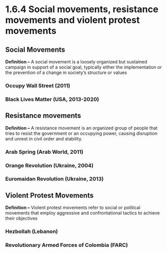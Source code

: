 # 1.6.4 Social movements, resistance movements and violent protest movements

## Social Movements

**Definition –** A social movement is a loosely organized but sustained campaign in support of a social goal, typically either the implementation or the prevention of a change in society’s structure or values

### Occupy Wall Street (2011)

### Black Lives Matter (USA, 2013-2020)

## Resistance movements

**Definition –** A resistance movement is an organized group of people that tries to resist the government or an occupying power, causing disruption and unrest in civil order and stability.

### Arab Spring (Arab World, 2011)

### Orange Revolution (Ukraine, 2004)

### Euromaidan Revolution (Ukraine, 2013)

## Violent Protest Movements

**Definition –** Violent protest movements refer to social or political movements that employ aggressive and confrontational tactics to achieve their objectives

### Hezbollah (Lebanon)

### Revolutionary Armed Forces of Colombia (FARC)